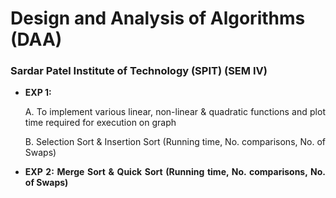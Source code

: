 # Design and Analysis of Algorithms (DAA)

### Sardar Patel Institute of Technology (SPIT) (SEM IV) 

- <p style='text-align: justify;'><b>EXP 1: </b>
    <p style='text-align: justify;'>A. To implement various linear, non-linear & quadratic functions and plot time required for execution on graph</p>
    <p style='text-align: justify;'>B. Selection Sort & Insertion Sort (Running time, No. comparisons, No. of Swaps)</p>
 </p>

 - <p style='text-align: justify;'><b>EXP 2: Merge Sort & Quick Sort (Running time, No. comparisons, No. of Swaps)</b>
 </p>

